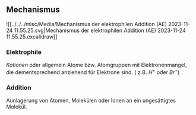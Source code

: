 
## Mechanismus

![[../../../misc/Media/Mechanismus der elektrophilen Addition (AE) 2023-11-24 11.55.25.svg|Mechanismus der elektrophilen Addition (AE) 2023-11-24 11.55.25.excalidraw]]
### Elektrophile
*Kationen* oder allgemein Atome bzw. Atomgruppen mit Elektronenmangel, die dementsprechend anziehend für Elektrone sind.
( z.B. $H^{+}$ oder $Br^{+}$)

### Addition 
Aunlagerung von Atomen, Molekülen oder Ionen an ein ungesättigtes Molekül.